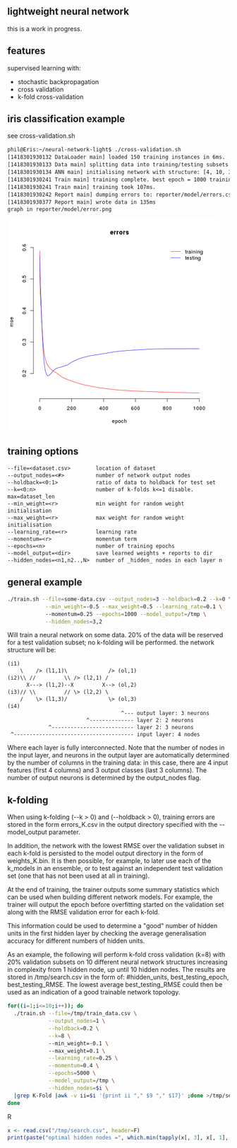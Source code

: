 lightweight neural network
--------------------------

this is a work in progress.

features
--------
supervised learning with:
- stochastic backpropagation
- cross validation
- k-fold cross-validation

iris classification example
---------------------------
see cross-validation.sh

```bash
phil@Eris:~/neural-network-light$ ./cross-validation.sh
[1418301930132 DataLoader main] loaded 150 training instances in 6ms.
[1418301930133 Data main] splitting data into training/testing subsets
[1418301930134 ANN main] initialising network with structure: [4, 10, 3]
[1418301930241 Train main] training complete. best epoch = 1000 training mse = 0.17841 testing mse = 0.35683 testing ae = 0.02 min = 0.00 max = 0.09
[1418301930241 Train main] training took 107ms.
[1418301930242 Report main] dumping errors to: reporter/model/errors.csv
[1418301930377 Report main] wrote data in 135ms
graph in reporter/model/error.png
```

![alt tag](https://raw.githubusercontent.com/phil8192/neural-network-light/master/reporter/model/errors.png)

training options
----------------
```
--file=<dataset.csv>        location of dataset
--output_nodes=<#>          number of network output nodes
--holdback=<0:1>            ratio of data to holdback for test set
--k=<0:n>                   number of k-folds k<=1 disable. max=dataset_len
--min_weight=<r>            min weight for random weight initialisation
--max_weight=<r>            max weight for random weight initialisation
--learning_rate=<r>         learning rate
--momentum=<r>              momentum term
--epochs=<n>                number of training epochs
--model_output=<dir>        save learned weights + reports to dir 
--hidden_nodes=<n1,n2..,N>  number of _hidden_ nodes in each layer n
```

general example
---------------

```bash
./train.sh --file=some-data.csv --output_nodes=3 --holdback=0.2 --k=0 \
            --min_weight=-0.5 --max_weight=0.5 --learning_rate=0.1 \ 
            --momentum=0.25 --epochs=1000 --model_output=/tmp \
            --hidden_nodes=3,2
```

Will train a neural network on some data. 20% of the data will be
reserved for a test validation subset; no k-folding will be performed.
the network structure will be:

```
(i1)
    \    /> (l1,1)\             /> (ol,1)
(i2)\\ //         \\ /> (l2,1) / 
      X---> (l1,2)--X         X--> (ol,2)
(i3)// \\         // \> (l2,2) \
    /    \> (l1,3)/             \> (ol,3)
(i4)                              
                                    ^--- output layer: 3 neurons             
                         ^-------------- layer 2: 2 neurons 
             ^-------------------------- layer 2: 3 neurons
 ^-------------------------------------- input layer: 4 nodes
```

Where each layer is fully interconnected. Note that the number of nodes in 
the input layer, and neurons in the output layer are automatically determined 
by the number of columns in the training data: in this case, there are 4 input 
features (first 4 columns) and 3 output classes (last 3 columns). The number of 
output neurons is determined by the output_nodes flag.

k-folding
---------

When using k-folding (--k > 0) and (--holdback > 0), training errors are stored
in the form errors_K.csv in the output directory specified with the 
--model_output parameter. 

In addition, the network with the lowest RMSE over the validation subset in each 
k-fold is persisted to the model output directory in the form of weights_K.bin. 
It is then possible, for example, to later use each of the k_models in an 
ensemble, or to test against an independent test validation set (one that has 
not been used at all in training).

At the end of training, the trainer outputs some summary statistics which can
be used when building different network models. For example, the trainer will
output the epoch before overfitting started on the validation set along with
the RMSE validation error for each k-fold. 

This information could be used to determine a "good" number of hidden units in 
the first hidden layer by checking the average generalisation accuracy for 
different numbers of hidden units. 

As an example, the following will perform k-fold cross validation (k=8) with 
20% validation subsets on 10 different neural network structures increasing in 
complexity from 1 hidden node, up until 10 hidden nodes. The results are stored 
in /tmp/search.csv in the form of: #hidden_units, best_testing_epoch, 
best_testing_RMSE. The lowest average best_testing_RMSE could then be used as an 
indication of a good trainable network topology.

```bash
for((i=1;i<=10;i++)); do 
  ./train.sh --file=/tmp/train_data.csv \
             --output_nodes=1 \
             --holdback=0.2 \
             --k=8 \ 
             --min_weight=-0.1 \ 
             --max_weight=0.1 \
             --learning_rate=0.25 \
             --momentum=0.4 \
             --epochs=5000 \
             --model_output=/tmp \
             --hidden_nodes=$i \
  |grep K-Fold |awk -v ii=$i '{print ii "," $9 "," $17}' ;done >/tmp/search.csv
done
```

R
```R
x <- read.csv("/tmp/search.csv", header=F)
print(paste("optimal hidden nodes =", which.min(tapply(x[, 3], x[, 1], mean))))
```

